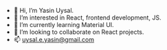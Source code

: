 - 👋 Hi, I’m Yasin Uysal.
- 👀 I’m interested in React, frontend development, JS.
- 🌱 I’m currently learning Material UI.
- 💞️ I’m looking to collaborate on React projects.
- 📫 uysal.e.yasin@gmail.com

<!---
yasinuysal33/yasinuysal33 is a ✨ special ✨ repository because its `README.md` (this file) appears on your GitHub profile.
You can click the Preview link to take a look at your changes.
--->
